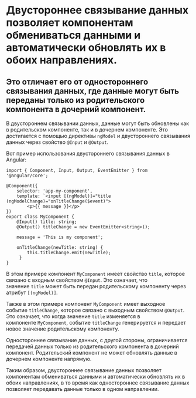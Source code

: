 
# Двустороннее связывание данных позволяет компонентам обмениваться данными и автоматически обновлять их в обоих направлениях.

## Это отличает его от одностороннего связывания данных, где данные могут быть переданы только из родительского компонента в дочерний компонент.

В двустороннем связывании данных, данные могут быть обновлены как в родительском компоненте, так и в дочернем компоненте. Это достигается с помощью директивы `ngModel` и двустороннего связывания данных через свойство `@Input` и `@Output`.

Вот пример использования двустороннего связывания данных в Angular:

``` TS
import { Component, Input, Output, EventEmitter } from '@angular/core'; 

@Component({
	selector: 'app-my-component',
	template: `<input [(ngModel)]="title (ngModelChange)="onTitleChange($event)">
	    <p>{{ message }}</p>` 
}) 
export class MyComponent {
	@Input() title: string;
	@Output() titleChange = new EventEmitter<string>();

	message = 'This is my component';

	onTitleChange(newTitle: string) {
		this.titleChange.emit(newTitle);   
	 }
}
```


В этом примере компонент `MyComponent` имеет свойство `title`, которое связано с входным свойством `@Input`. Это означает, что значение `title` может быть передан родительскому компоненту через атрибут `[(ngModel)]`.

Также в этом примере компонент `MyComponent` имеет выходное событие `titleChange`, которое связано с выходным свойством `@Output`. Это означает, что когда значение `title` изменяется в компоненте `MyComponent`, событие `titleChange` генерируется и передает новое значение родительскому компоненту.

Одностороннее связывание данных, с другой стороны, ограничивается передачей данных только из родительского компонента в дочерний компонент. Родительский компонент не может обновлять данные в дочернем компоненте напрямую.

Таким образом, двустороннее связывание данных позволяет компонентам обмениваться данными и автоматически обновлять их в обоих направлениях, в то время как одностороннее связывание данных позволяет передавать данные только в одном направлении.